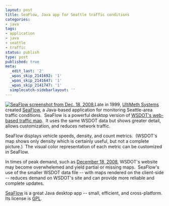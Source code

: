```yaml
---
layout: post
title: SeaFlow, Java app for Seattle traffic conditions
categories:
- java
tags:
- application
- java
- seattle
- traffic
status: publish
type: post
published: true
meta:
  _edit_last: '2'
  _wpas_skip_2141692: '1'
  _wpas_skip_2141647: '1'
  _wpas_skip_2141747: '1'
  simplecatch-sidebarlayout: ''
---
```

<a href="/wp-content/uploads/2008/12/seaflow-screenshot1.png"><img class=" wp-image-67 alignleft" title="SeaFlow screenshot" alt="SeaFlow screenshot from Dec. 18, 2008." src="/wp-content/uploads/2008/12/seaflow-screenshot1-300x179.png" /></a>Late in 1999, <a title="homepage of UltiMeth Systems" href="http://www.ultimeth.com/">UltiMeth Systems</a> created <a title="SeaFlow homepage" href="http://www.ultimeth.com/traffic/">SeaFlow</a>, a Java-based application for monitoring Seattle-area traffic conditions.  SeaFlow is a powerful desktop version of <a title="WSDOT Seattle traffic" href="http://www.wsdot.wa.gov/traffic/seattle/">WSDOT's web-based traffic map</a>.  It uses the same WSDOT data but shows greater detail, allows customization, and reduces network traffic.

SeaFlow displays vehicle speeds, density, and count metrics.  (WSDOT's map shows only density which is certainly useful, but not a complete picture.)  The visual color representation of each metric can be customized in SeaFlow.

In times of peak demand, such as <a title="WSDOT blog post for 2008-12-18" href="http://wsdotblog.blogspot.com/2008/12/december-8-2008.html">December 18, 2008</a>, WSDOT's website may become overwhelemed and yield partial or missing maps.  SeaFlow's use of the smaller WSDOT data file -- with maps rendered on the client-side -- reduces demand on WSDOT's site and can provide more reliable and complete updates.

<a title="SeaFlow homepage" href="http://www.ultimeth.com/traffic/">SeaFlow</a> is a great Java desktop app -- small, efficient, and cross-platform.  Its license is <a title="homepage of GNU GPL" href="http://www.gnu.org/licenses/gpl.html">GPL</a>.
